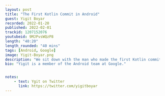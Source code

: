 ```yaml
---
layout: post
title: "The First Kotlin Commit in Android"
guest: Yigit Boyar
recorded: 2022-01-20
published: 2022-02-01
trackid: 1207152076
youtubeid: 9MJPvsWQzP8
length: "40:20"
length_rounded: "40 mins"
tags: [Android, Google]
image: Yigit-Boyar.png
description: "We sit down with the man who made the first Kotlin commit in Android – and who is also a long-time fan of the show, apparently! Yigit Boyar is working on the Android team at Google, bringing you the libraries you use to write your Android apps."
bio: "Yigit is a member of the Android team at Google."


notes:
    - text: Ygit on Twitter
      link: https://twitter.com/yigitboyar
---
```

